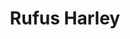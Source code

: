 ---
pid: vp58
title: Rufus Harley
location_transcription: Vernon Park
coordinates: "[-75.1789056, 40.0356086]"
zipcode: '19104'
gen_neighborhood: West Philadelphia
neighborhood: University City,Belmont,Parkside,Powelton Village
outside_phl: 
age: '30'
age_range: 30-39
instagram: 
image_file_name: vp_58.jpg
proposal_transcription: Renown Jazz Bag Pipe Player. Decades of performances in Vernon
  Park alone and with extra curricular rec. education.
topic: African Americans,Neighborhoods
topic_summary: 0, 0, 0
type: Interactive,Performance
keywords_other: Jazz, Music, Art
credit: 
image_labels: 
twitter: 
facebook: 
permalink: "/monuments/vp58/"
layout: item-page
---